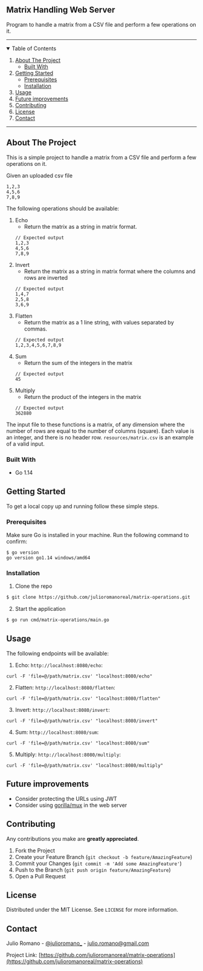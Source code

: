 ## Matrix Handling Web Server

Program to handle a matrix from a CSV file and perform a few operations on it.

-----

<details open="open">
  <summary>Table of Contents</summary>
  <ol>
    <li>
      <a href="#about-the-project">About The Project</a>
      <ul>
        <li><a href="#built-with">Built With</a></li>
      </ul>
    </li>
    <li>
      <a href="#getting-started">Getting Started</a>
      <ul>
        <li><a href="#prerequisites">Prerequisites</a></li>
        <li><a href="#installation">Installation</a></li>
      </ul>
    </li>
    <li><a href="#usage">Usage</a></li>
    <li><a href="#future-improvements">Future improvements</a></li>
    <li><a href="#contributing">Contributing</a></li>
    <li><a href="#license">License</a></li>
    <li><a href="#contact">Contact</a></li>
  </ol>
</details>

---

## About The Project

This is a simple project to handle a matrix from a CSV file and perform a few operations on it.

Given an uploaded csv file
```
1,2,3
4,5,6
7,8,9
```

The following operations should be available:

1. Echo
   - Return the matrix as a string in matrix format.
    ```
    // Expected output
    1,2,3
    4,5,6
    7,8,9
    ``` 
2. Invert
   - Return the matrix as a string in matrix format where the columns and rows are inverted
    ```
    // Expected output
    1,4,7
    2,5,8
    3,6,9
    ``` 
3. Flatten
   - Return the matrix as a 1 line string, with values separated by commas.
    ```
    // Expected output
    1,2,3,4,5,6,7,8,9
    ``` 
4. Sum
   - Return the sum of the integers in the matrix
    ```
    // Expected output
    45
    ``` 
5. Multiply
   - Return the product of the integers in the matrix
    ```
    // Expected output
    362880
    ``` 

The input file to these functions is a matrix, of any dimension where the number of rows are equal to the number of columns (square). Each value is an integer, and there is no header row. `resources/matrix.csv` is an example of a valid input.

### Built With

* Go 1.14

## Getting Started

To get a local copy up and running follow these simple steps.

### Prerequisites

Make sure Go is installed in your machine. Run the following command to confirm:

```sh-session
$ go version
go version go1.14 windows/amd64
```

### Installation

1. Clone the repo
```sh
$ git clone https://github.com/julioromanoreal/matrix-operations.git
```
2. Start the application
```sh
$ go run cmd/matrix-operations/main.go
```

## Usage

The following endpoints will be available:

1. Echo: `http://localhost:8080/echo`:
```
curl -F 'file=@/path/matrix.csv' "localhost:8080/echo"
```
2. Flatten: `http://localhost:8080/flatten`:
```
curl -F 'file=@/path/matrix.csv' "localhost:8080/flatten"
```
3. Invert: `http://localhost:8080/invert`:
```
curl -F 'file=@/path/matrix.csv' "localhost:8080/invert"
```
4. Sum: `http://localhost:8080/sum`:
```
curl -F 'file=@/path/matrix.csv' "localhost:8080/sum"
```
5. Multiply: `http://localhost:8080/multiply`:
```
curl -F 'file=@/path/matrix.csv' "localhost:8080/multiply"
```

## Future improvements
* Consider protecting the URLs using JWT
* Consider using [gorilla/mux](https://github.com/gorilla/mux) in the web server

## Contributing

Any contributions you make are **greatly appreciated**.

1. Fork the Project
2. Create your Feature Branch (`git checkout -b feature/AmazingFeature`)
3. Commit your Changes (`git commit -m 'Add some AmazingFeature'`)
4. Push to the Branch (`git push origin feature/AmazingFeature`)
5. Open a Pull Request

## License

Distributed under the MIT License. See `LICENSE` for more information.

## Contact

Julio Romano - [@julioromano_](https://twitter.com/julioromano_) - julio.romano@gmail.com

Project Link: [https://github.com/julioromanoreal/matrix-operations](https://github.com/julioromanoreal/matrix-operations)
